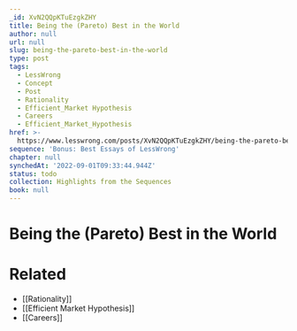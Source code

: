 ```yaml
---
_id: XvN2QQpKTuEzgkZHY
title: Being the (Pareto) Best in the World
author: null
url: null
slug: being-the-pareto-best-in-the-world
type: post
tags:
  - LessWrong
  - Concept
  - Post
  - Rationality
  - Efficient_Market Hypothesis
  - Careers
  - Efficient_Market_Hypothesis
href: >-
  https://www.lesswrong.com/posts/XvN2QQpKTuEzgkZHY/being-the-pareto-best-in-the-world
sequence: 'Bonus: Best Essays of LessWrong'
chapter: null
synchedAt: '2022-09-01T09:33:44.944Z'
status: todo
collection: Highlights from the Sequences
book: null
---
```


# Being the (Pareto) Best in the World


# Related

- [[Rationality]]
- [[Efficient Market Hypothesis]]
- [[Careers]]
